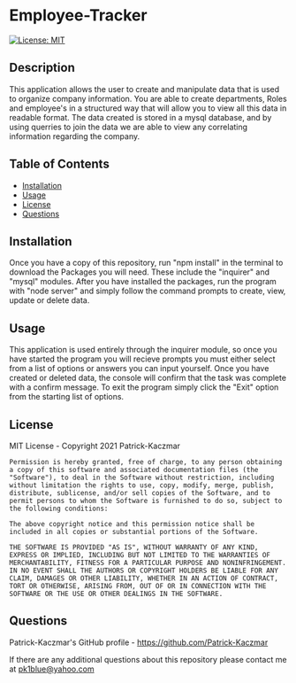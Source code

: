 # Employee-Tracker


[![License: MIT](https://img.shields.io/badge/License-MIT-yellow.svg)](https://opensource.org/licenses/MIT)

## Description
This application allows the user to create and manipulate data that is used to organize company information. You are able to create departments, Roles and employee's in a structured way that will allow you to view all this data in readable format. The data created is stored in a mysql database, and by using querries to join the data we are able to view any correlating information regarding the company.

## Table of Contents
* [Installation](#Installation)
* [Usage](#Usage)
* [License](#License)
* [Questions](#Questions)

## Installation
Once you have a copy of this repository, run "npm install" in the terminal to download the Packages you will need. These include the "inquirer" and "mysql" modules.
After you have installed the packages, run the program with "node server" and simply follow the command prompts to create, view, update or delete data.

## Usage
This application is used entirely through the inquirer module, so once you have started the program you will recieve prompts you must either select from a list of options or answers you can input yourself. Once you have created or deleted data, the console will confirm that the task was complete with a confirm message. To exit the program simply click the "Exit" option from the starting list of options.

## License
MIT License - Copyright 2021 Patrick-Kaczmar

    Permission is hereby granted, free of charge, to any person obtaining a copy of this software and associated documentation files (the "Software"), to deal in the Software without restriction, including without limitation the rights to use, copy, modify, merge, publish, distribute, sublicense, and/or sell copies of the Software, and to permit persons to whom the Software is furnished to do so, subject to the following conditions:
    
    The above copyright notice and this permission notice shall be included in all copies or substantial portions of the Software.
    
    THE SOFTWARE IS PROVIDED "AS IS", WITHOUT WARRANTY OF ANY KIND, EXPRESS OR IMPLIED, INCLUDING BUT NOT LIMITED TO THE WARRANTIES OF MERCHANTABILITY, FITNESS FOR A PARTICULAR PURPOSE AND NONINFRINGEMENT. IN NO EVENT SHALL THE AUTHORS OR COPYRIGHT HOLDERS BE LIABLE FOR ANY CLAIM, DAMAGES OR OTHER LIABILITY, WHETHER IN AN ACTION OF CONTRACT, TORT OR OTHERWISE, ARISING FROM, OUT OF OR IN CONNECTION WITH THE SOFTWARE OR THE USE OR OTHER DEALINGS IN THE SOFTWARE.

## Questions
Patrick-Kaczmar's GitHub profile - https://github.com/Patrick-Kaczmar

If there are any additional questions about this repository please contact me at pk1blue@yahoo.com
